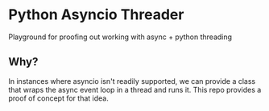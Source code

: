 # Python Asyncio Threader
Playground for proofing out working with async + python threading

## Why?
In instances where asyncio isn't readily supported, we can provide a class that wraps the async event loop in a thread and runs it.  This repo provides a proof of concept for that idea.